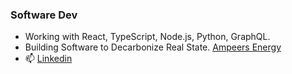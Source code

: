### Software Dev

- Working with React, TypeScript, Node.js, Python, GraphQL.
- Building Software to Decarbonize Real State. [Ampeers Energy](https://www.ampeersenergy.de/)
- 📫 [Linkedin](https://www.linkedin.com/in/pedro-fuenmayor-a96a9715)

<!--
**Pedropfuenmayor/Pedropfuenmayor** is a ✨ _special_ ✨ repository because its `README.md` (this file) appears on your GitHub profile.

-->
